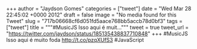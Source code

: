 
+++
author = "Jaydson Gomes"
categories = ["tweet"]
date = "Wed Mar 28 22:45:02 +0000 2012"
draft = false
image = "No media found for this Tweet"
slug = "717b06668cf6d051fd5aace768bb5accb78d0bf3"
tags = ["tweet"]
title = """#MusicJS Isso aqui é muit..."""
tweet = true
tweet_url = "https://twitter.com/jaydson/status/185135438837710848"
+++
#MusicJS Isso aqui é muito foda http://t.co/pzqXUfS3 #JavaScript
